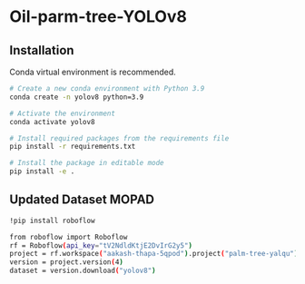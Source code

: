 # Oil-parm-tree-YOLOv8

## Installation

Conda virtual environment is recommended.

```bash
# Create a new conda environment with Python 3.9
conda create -n yolov8 python=3.9

# Activate the environment
conda activate yolov8

# Install required packages from the requirements file
pip install -r requirements.txt

# Install the package in editable mode
pip install -e .

```

## Updated Dataset MOPAD

```bash
!pip install roboflow

from roboflow import Roboflow
rf = Roboflow(api_key="tV2NdldKtjE2DvIrG2y5")
project = rf.workspace("aakash-thapa-5qpod").project("palm-tree-yalqu")
version = project.version(4)
dataset = version.download("yolov8")
```
